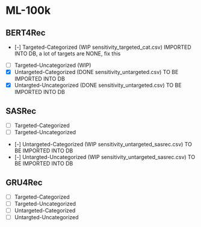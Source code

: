 # ML-100k
## BERT4Rec
- [-] Targeted-Categorized (WIP sensitivity_targeted_cat.csv) IMPORTED INTO DB, a lot of targets are NONE, fix this
- [ ] Targeted-Uncategorized (WIP)
- [x] Untargeted-Categorized (DONE sensitivity_untargeted.csv) TO BE IMPORTED INTO DB
- [x] Untargted-Uncategorized (DONE sensitivity_untargeted.csv) TO BE IMPORTED INTO DB
## SASRec
- [ ] Targeted-Categorized 
- [ ] Targeted-Uncategorized
- [-] Untargeted-Categorized (WIP sensitivity_untargeted_sasrec.csv) TO BE IMPORTED INTO DB
- [-] Untargted-Uncategorized (WIP sensitivity_untargeted_sasrec.csv) TO BE IMPORTED INTO DB
## GRU4Rec
- [ ] Targeted-Categorized 
- [ ] Targeted-Uncategorized 
- [ ] Untargeted-Categorized 
- [ ] Untargted-Uncategorized
